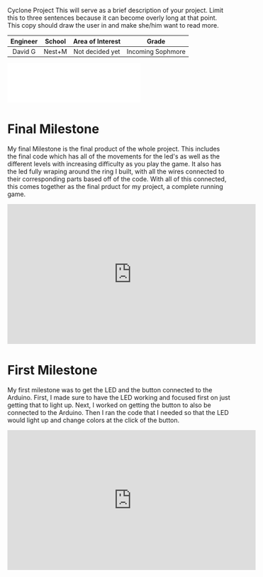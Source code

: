 Cyclone Project
This will serve as a brief description of your project. Limit this to three sentences because it can become overly long at that point. This copy should draw the user in and make she/him want to read more.

| **Engineer** | **School** | **Area of Interest** | **Grade** |
|:--:|:--:|:--:|:--:|
| David G | Nest+M | Not decided yet | Incoming Sophmore

![Headstone Image](https://github.com/BlueStampEng/BSE_Template_Portfolio/blob/4655d8c4b2f1d0fa5912511d0b39542520b9f88e/branding/BlueStamp-Engineering-Logo-White.png)
  
# Final Milestone
My final Milestone is the final product of the whole project. This includes the final code which has all of the movements for the led's as well as the different levels with increasing difficulty as you play the game. It also has the led fully wraping around the ring I built, with all the wires connected to their corresponding parts based off of the code. With all of this connected, this comes together as the final prduct for my project, a complete running game.

<iframe width="560" height="315" src="https://www.youtube.com/embed/vmo2cbQO-Vk" title="YouTube video player" frameborder="0" allow="accelerometer; autoplay; clipboard-write; encrypted-media; gyroscope; picture-in-picture" allowfullscreen></iframe>

# First Milestone
  

My first milestone was to get the LED and the button connected to the Arduino. First, I made sure to have the LED working and focused first on just getting that to light up. Next, I worked on getting the button to also be connected to the Arduino. Then I ran the code that I needed so that the LED would light up and change colors at the click of the button. 

<iframe width="560" height="315" src="https://www.youtube.com/embed/1v9f48WHBQU" title="YouTube video player" frameborder="0" allow="accelerometer; autoplay; clipboard-write; encrypted-media; gyroscope; picture-in-picture" allowfullscreen></iframe>
